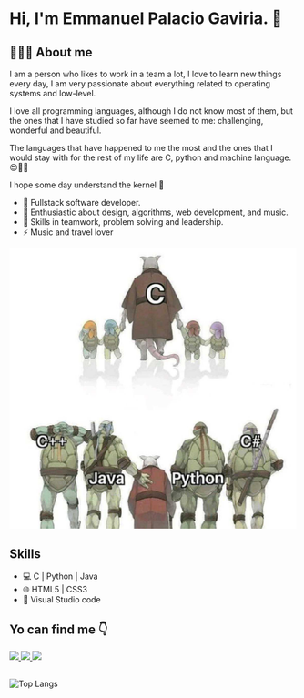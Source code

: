 # Hi, I'm Emmanuel Palacio Gaviria. 👋

##  👨🏻‍💻  About me

I am a person who likes to work in a team a lot, I love to learn new things every day, I am very passionate about everything related to operating systems and low-level.

I love all programming languages, although I do not know most of them, but the ones that I have studied so far have seemed to me: challenging, wonderful and beautiful.

The languages that have happened to me the most and the ones that I would stay with for the rest of my life are C, python and machine language. 😍🥰🧡

I hope some day understand the kernel 🧠

* 🔭  Fullstack software developer.
* 🌱  Enthusiastic about design, algorithms, web development, and music.
* 👯  Skills in teamwork, problem solving and leadership.
* ⚡   Music and travel lover


<p>
  <a>
    <img src="https://github.com/epg01/epg01/blob/main/C.jpg">
  </a>
</p>

## Skills

* 💻  C | Python | Java
* 🌐  HTML5 | CSS3
* 🔧  Visual Studio code


## Yo can find me :point_down:

<p>
  <a href="https://www.linkedin.com/in/emmanuel-palacio/">
    <img src="https://user-images.githubusercontent.com/64045995/105786720-9dd37900-5f4b-11eb-9c54-c201c061f03c.png">
  </a>

  <a href="https://twitter.com/Emmanue17280546">
    <img src="https://user-images.githubusercontent.com/64045995/105787128-60232000-5f4c-11eb-8d81-93e107918a5b.png">
  </a>

  <a href="https://mail.google.com/mail/u/0/#inbox?compose=GTvVlcSBpgXRgBrtfKQxJsDRWdqczwGTmGFZjbDjGrQHCplvBMCSNlxxBRSTWwDZKrlTTxvpSSJGd">
    <img src="https://user-images.githubusercontent.com/64045995/105787187-7e891b80-5f4c-11eb-8440-a4bdd25430b1.png">
  </a>
</p>

##

![Top Langs](https://github-readme-stats.vercel.app/api/top-langs/?username=epg01&layout=compact)

<!--
**idelahoz14/idelahoz14** is a ✨ _special_ ✨ repository because its `README.md` (this file) appears on your GitHub profile.

Here are some ideas to get you started:

- 🔭 I’m currently working on ...
- 🌱 I’m currently learning ...
- 👯 I’m looking to collaborate on ...
- 🤔 I’m looking for help with ...
- 💬 Ask me about ...
- 📫 How to reach me: ...
- 😄 Pronouns: ...
- ⚡ Fun fact: ...
-->
